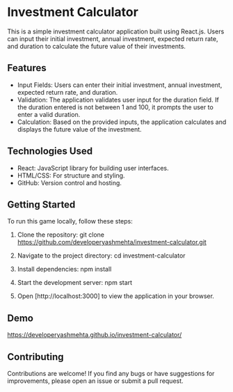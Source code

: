 # Investment Calculator

This is a simple investment calculator application built using React.js. Users can input their initial investment, annual investment, expected return rate, and duration to calculate the future value of their investments.

## Features

- Input Fields: Users can enter their initial investment, annual investment, expected return rate, and duration.
- Validation: The application validates user input for the duration field. If the duration entered is not between 1 and 100, it prompts the user to enter a valid duration.
- Calculation: Based on the provided inputs, the application calculates and displays the future value of the investment.

## Technologies Used

- React: JavaScript library for building user interfaces.
- HTML/CSS: For structure and styling.
- GitHub: Version control and hosting.

## Getting Started

To run this game locally, follow these steps:

1. Clone the repository:
    git clone https://github.com/developeryashmehta/investment-calculator.git

2. Navigate to the project directory:
    cd investment-calculator

3. Install dependencies:
    npm install

4. Start the development server:
    npm start

5. Open [http://localhost:3000] to view the application in your browser.

## Demo

https://developeryashmehta.github.io/investment-calculator/

## Contributing

Contributions are welcome! If you find any bugs or have suggestions for improvements, please open an issue or submit a pull request.